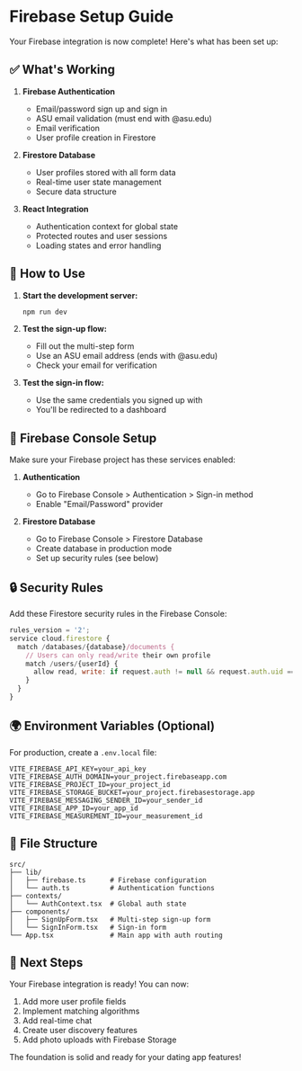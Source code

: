 # Firebase Setup Guide

Your Firebase integration is now complete! Here's what has been set up:

## ✅ What's Working

1. **Firebase Authentication**
   - Email/password sign up and sign in
   - ASU email validation (must end with @asu.edu)
   - Email verification
   - User profile creation in Firestore

2. **Firestore Database**
   - User profiles stored with all form data
   - Real-time user state management
   - Secure data structure

3. **React Integration**
   - Authentication context for global state
   - Protected routes and user sessions
   - Loading states and error handling

## 🚀 How to Use

1. **Start the development server:**
   ```bash
   npm run dev
   ```

2. **Test the sign-up flow:**
   - Fill out the multi-step form
   - Use an ASU email address (ends with @asu.edu)
   - Check your email for verification

3. **Test the sign-in flow:**
   - Use the same credentials you signed up with
   - You'll be redirected to a dashboard

## 🔧 Firebase Console Setup

Make sure your Firebase project has these services enabled:

1. **Authentication**
   - Go to Firebase Console > Authentication > Sign-in method
   - Enable "Email/Password" provider

2. **Firestore Database**
   - Go to Firebase Console > Firestore Database
   - Create database in production mode
   - Set up security rules (see below)

## 🔒 Security Rules

Add these Firestore security rules in the Firebase Console:

```javascript
rules_version = '2';
service cloud.firestore {
  match /databases/{database}/documents {
    // Users can only read/write their own profile
    match /users/{userId} {
      allow read, write: if request.auth != null && request.auth.uid == userId;
    }
  }
}
```

## 🌍 Environment Variables (Optional)

For production, create a `.env.local` file:

```env
VITE_FIREBASE_API_KEY=your_api_key
VITE_FIREBASE_AUTH_DOMAIN=your_project.firebaseapp.com
VITE_FIREBASE_PROJECT_ID=your_project_id
VITE_FIREBASE_STORAGE_BUCKET=your_project.firebasestorage.app
VITE_FIREBASE_MESSAGING_SENDER_ID=your_sender_id
VITE_FIREBASE_APP_ID=your_app_id
VITE_FIREBASE_MEASUREMENT_ID=your_measurement_id
```

## 📁 File Structure

```
src/
├── lib/
│   ├── firebase.ts      # Firebase configuration
│   └── auth.ts          # Authentication functions
├── contexts/
│   └── AuthContext.tsx  # Global auth state
├── components/
│   ├── SignUpForm.tsx   # Multi-step sign-up form
│   └── SignInForm.tsx   # Sign-in form
└── App.tsx              # Main app with auth routing
```

## 🎯 Next Steps

Your Firebase integration is ready! You can now:

1. Add more user profile fields
2. Implement matching algorithms
3. Add real-time chat
4. Create user discovery features
5. Add photo uploads with Firebase Storage

The foundation is solid and ready for your dating app features!